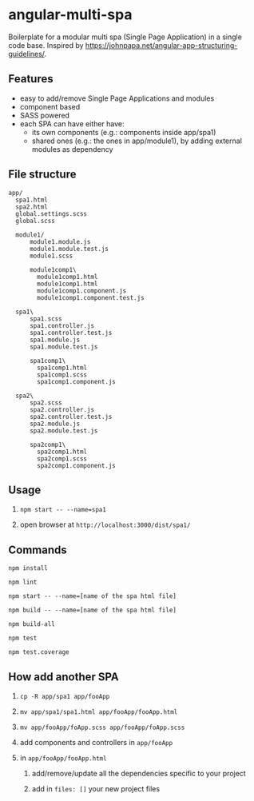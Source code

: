 # angular-multi-spa

Boilerplate for a modular multi spa (Single Page Application) in a single code base.
Inspired by https://johnpapa.net/angular-app-structuring-guidelines/.

## Features

* easy to add/remove Single Page Applications and modules
* component based
* SASS powered
* each SPA can have either have:
    * its own components (e.g.: components inside app/spa1)
    * shared ones (e.g.: the ones in app/module1), by adding external modules as dependency

## File structure

```
app/
  spa1.html
  spa2.html
  global.settings.scss
  global.scss

  module1/
      module1.module.js
      module1.module.test.js
      module1.scss
      
      module1comp1\
        module1comp1.html
        module1comp1.html
        module1comp1.component.js
        module1comp1.component.test.js

  spa1\
      spa1.scss
      spa1.controller.js
      spa1.controller.test.js
      spa1.module.js
      spa1.module.test.js

      spa1comp1\
        spa1comp1.html
        spa1comp1.scss
        spa1comp1.component.js

  spa2\
      spa2.scss
      spa2.controller.js
      spa2.controller.test.js
      spa2.module.js
      spa2.module.test.js

      spa2comp1\
        spa2comp1.html
        spa2comp1.scss
        spa2comp1.component.js
```

## Usage

1. `npm start -- --name=spa1`

1. open browser at `http://localhost:3000/dist/spa1/`

## Commands

```
npm install

npm lint

npm start -- --name=[name of the spa html file]

npm build -- --name=[name of the spa html file]

npm build-all

npm test

npm test.coverage
```

## How add another SPA

1. `cp -R app/spa1 app/fooApp`

1. `mv app/spa1/spa1.html app/fooApp/fooApp.html`

1. `mv app/fooApp/foApp.scss app/fooApp/foApp.scss` 

1. add components and controllers in `app/fooApp`

1. in `app/fooApp/fooApp.html`
    1. add/remove/update all the dependencies specific to your project
  
    1. add in `files: []` your new project files
  

